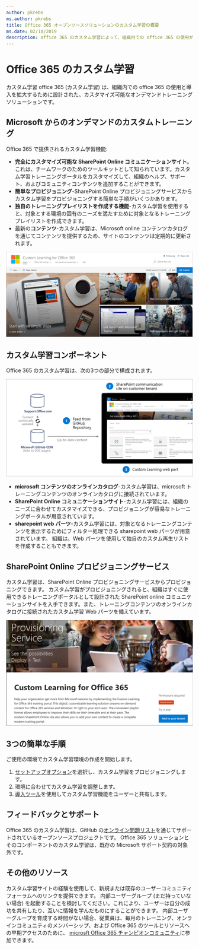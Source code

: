 ```yaml
---
author: pkrebs
ms.author: pkrebs
title: Office 365 オープンソースソリューションのカスタム学習の概要
ms.date: 02/10/2019
description: office 365 のカスタム学習によって、組織内での office 365 の使用が促進されるしくみについて説明します。 このソリューションには、カスタム sharepoint online web パーツと、Office 365 テナントに簡単にプロビジョニングできる最新の sharepoint online コミュニケーショントレーニングサイトが含まれています。
---
```


# <a name="custom-learning-for-office-365"></a>Office 365 のカスタム学習
カスタム学習 office 365 (カスタム学習) は、組織内での office 365 の使用と導入を拡大するために設計された、カスタマイズ可能なオンデマンドトレーニングソリューションです。 

## <a name="on-demand-custom-training-from-microsoft"></a>Microsoft からのオンデマンドのカスタムトレーニング

Office 365 で提供されるカスタム学習機能:

- **完全にカスタマイズ可能な SharePoint Online コミュニケーションサイト**。これは、チームワークのためのツールキットとして知られています。カスタム学習トレーニングポータルをカスタマイズして、組織のヘルプ、サポート、およびコミュニティコンテンツを追加することができます。
- **簡単なプロビジョニング**-SharePoint Online プロビジョニングサービスからカスタム学習をプロビジョニングする簡単な手順がいくつかあります。
- **独自のトレーニングプレイリストを作成する機能**-カスタム学習を使用すると、対象とする環境の固有のニーズを満たすために対象となるトレーニングプレイリストを作成できます。
- 最新の**コンテンツ**-カスタム学習は、Microsoft online コンテンツカタログを通じてコンテンツを提供するため、サイトのコンテンツは定期的に更新されます。

![cg-introducing](media/cg-introducing.png)

## <a name="custom-learning-components"></a>カスタム学習コンポーネント
Office 365 のカスタム学習は、次の3つの部分で構成されます。 

![cg-howitworks](media/cg-howitworks.png)

- **microsoft コンテンツのオンラインカタログ**-カスタム学習は、microsoft トレーニングコンテンツのオンラインカタログに接続されています。
- **SharePoint Online コミュニケーションサイト**-カスタム学習には、組織のニーズに合わせてカスタマイズできる、プロビジョニングが容易なトレーニングポータルが用意されています。
- **sharepoint web パーツ**-カスタム学習には、対象となるトレーニングコンテンツを表示するためにフィルター処理できる sharepoint web パーツが用意されています。 組織は、Web パーツを使用して独自のカスタム再生リストを作成することもできます。

## <a name="sharepoint-online-provisioning-service"></a>SharePoint Online プロビジョニングサービス 
カスタム学習は、SharePoint Online プロビジョニングサービスからプロビジョニングできます。 カスタム学習がプロビジョニングされると、組織はすぐに使用できるトレーニングポータルとして設計された SharePoint online コミュニケーションサイトを入手できます。また、トレーニングコンテンツのオンラインカタログに接続されたカスタム学習 Web パーツを備えています。 

![cg-provision](media/cg-provision.png)

## <a name="3-easy-steps"></a>3つの簡単な手順
ご使用の環境でカスタム学習環境の作成を開始します。
1. [セットアップオプション](custom_setupoptions.md)を選択し、カスタム学習をプロビジョニングします。  
2. 環境に合わせてカスタム学習を調整します。
3. [導入ツール](driveadoption.md)を使用してカスタム学習機能をユーザーと共有します。

## <a name="feedback-and-support"></a>フィードバックとサポート

Office 365 のカスタム学習は、GitHub の[オンライン問題リスト](https://aka.ms/CustomLearningHelp)を通じてサポートされているオープンソースプロジェクトです。 Office 365 ソリューションとそのコンポーネントのカスタム学習は、既存の Microsoft サポート契約の対象外です。  

## <a name="additional-resources"></a>その他のリソース
カスタム学習サイトの経験を使用して、新規または既存のユーザーコミュニティフォーラムへのリンクを提供できます。 内部ユーザーグループ (まだ持っていない場合) を起動することを検討してください。これにより、ユーザーは自分の成功を共有したり、互いに情報を学んだものにすることができます。  内部ユーザーグループを育成する時間がない場合、従業員は、毎月のトレーニング、オンラインコミュニティのメンバーシップ、および Office 365 のツールとリソースへの早期アクセスのために、 [microsft Office 365 チャンピオンコミュニティ](https://aka.ms/O365Champions)に参加できます。